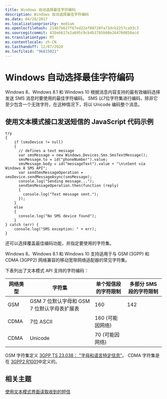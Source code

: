 ```yaml
---
title: Windows 自动选择最佳字符编码
description: Windows 自动选择最佳字符编码
ms.date: 04/20/2017
ms.localizationpriority: medium
ms.openlocfilehash: 214b7b627f67ed22ef88728fa73dcb2257ca93c3
ms.sourcegitcommit: 418e6617e2a695c9cb4b37b5b60e264760858acd
ms.translationtype: MT
ms.contentlocale: zh-CN
ms.lasthandoff: 12/07/2020
ms.locfileid: "96815021"
---
```

# <a name="windows-automatically-selects-optimal-character-encoding"></a>Windows 自动选择最佳字符编码

Windows 8、Windows 8.1 和 Windows 10 根据消息内容支持的最有效编码选择发送 SMS 消息时要使用的最佳字符编码。 SMS 以7位字符集进行编码，除非它至少包含一个无效字符，在这种情况下，将以 Unicode 编码整个消息。

## <a name="javascript-code-example-for-sending-sms-messages-using-text-mode-interface"></a>使用文本模式接口发送短信的 JavaScript 代码示例

``` syntax
try
{
    if (smsDevice != null)
    {
      // defines a text message
      var smsMessage = new Windows.Devices.Sms.SmsTextMessage();
      smsMessage.to = id("phoneNumber").value;
      smsMessage.body = id("messageText").value + "\n\nSent via Windows 8 SMS API";
      var sendSmsMessageOperation = smsDevice.sendMessageAsync(smsMessage);
      console.log("Sending message...");
      sendSmsMessageOperation.then(function (reply)
      {
        console.log("Text message sent.");
      });
    }
    else
    {
      console.log("No SMS device found");
    }
} catch (err) {
    console.log("SMS exception: " + err);
}
```

还可以选择覆盖最佳编码功能，并指定要使用的字符集。

Windows 8、Windows 8.1 和 Windows 10 支持适用于与 GSM (3GPP) 和 CDMA (3GPP2) 网络兼容的移动宽带网络适配器的常见字符集。

下表列出了文本模式 API 支持的字符编码：

|网络类型|字符集|单个短信段的字符限制|多部分 SMS 段的字符限制|
|----|----|----|----|
|GSM|GSM 7 位默认字母和 GSM 7 位默认字母表扩展表|160|142|
|CDMA|7位 ASCII|160 (可能因网络) | |
|CDMA|Unicode|70 (可能因网络) | |

GSM 字符集定义 [3GPP TS 23.038： "字母和语言特定信息"](https://portal.3gpp.org/desktopmodules/Specifications/SpecificationDetails.aspx?specificationId=745)。 CDMA 字符集是在 [3GPP2 R1001](http://www.3gpp2.org/Public_html/Specs/index.cfm)中定义的。

## <a name="related-topics"></a>相关主题

[使用文本模式界面读取收到的短信](read-received-sms-by-using-the-text-mode-interface.md)
